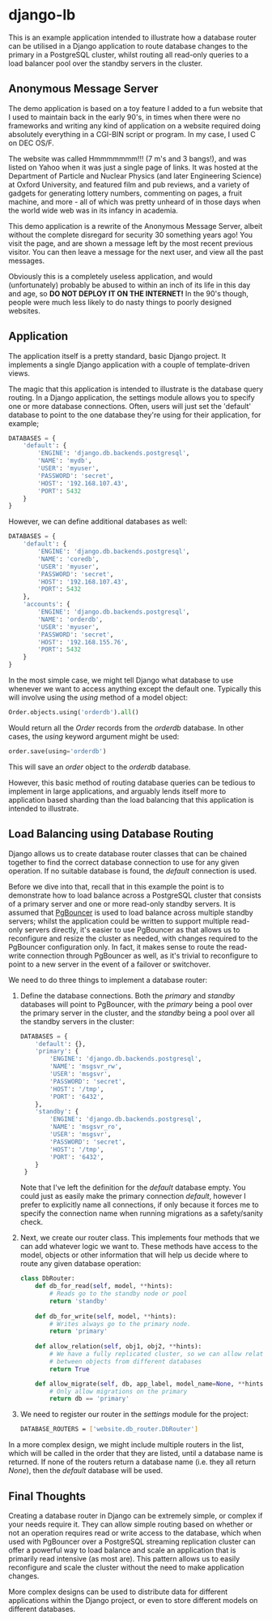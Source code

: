 # django-lb

This is an example application intended to illustrate how a database router can
be utilised in a Django application to route database changes to the primary in
a PostgreSQL cluster, whilst routing all read-only queries to a load balancer
pool over the standby servers in the cluster.

## Anonymous Message Server

The demo application is based on a toy feature I added to a fun website that I 
used to maintain back in the early 90's, in times when there were no frameworks
and writing any kind of application on a website required doing absolutely 
everything in a CGI-BIN script or program. In my case, I used C on DEC OS/F.

The website was called Hmmmmmmm!!! (7 m's and 3 bangs!), and was listed on Yahoo 
when it was just a single page of links. It was hosted at the Department of 
Particle and Nuclear Physics (and later Engineering Science) at Oxford 
University, and featured film and pub reviews, and a variety of gadgets for 
generating lottery numbers, commenting on pages, a fruit machine, and more - 
all of which was pretty unheard of in those days when the world wide web was 
in its infancy in academia.

This demo application is a rewrite of the Anonymous Message Server, albeit 
without the complete disregard for security 30 something years ago! You visit
the page, and are shown a message left by the most recent previous visitor. You
can then leave a message for the next user, and view all the past messages.

Obviously this is a completely useless application, and would (unfortunately) 
probably be abused to within an inch of its life in this day and age, so **DO
NOT DEPLOY IT ON THE INTERNET!** In the 90's though, people were much less
likely to do nasty things to poorly designed websites.

## Application

The application itself is a pretty standard, basic Django project. It 
implements a single Django application with a couple of template-driven views.

The magic that this application is intended to illustrate is the database query
routing. In a Django application, the settings module allows you to specify one
or more database connections. Often, users will just set the 'default' 
database to point to the one database they're using for their application, for
example;

```python
DATABASES = {
    'default': {
        'ENGINE': 'django.db.backends.postgresql',
        'NAME': 'mydb',
        'USER': 'myuser',
        'PASSWORD': 'secret',
        'HOST': '192.168.107.43',
        'PORT': 5432
    }
}
```

However, we can define additional databases as well:

```python
DATABASES = {
    'default': {
        'ENGINE': 'django.db.backends.postgresql',
        'NAME': 'coredb',
        'USER': 'myuser',
        'PASSWORD': 'secret',
        'HOST': '192.168.107.43',
        'PORT': 5432
    },
    'accounts': {
        'ENGINE': 'django.db.backends.postgresql',
        'NAME': 'orderdb',
        'USER': 'myuser',
        'PASSWORD': 'secret',
        'HOST': '192.168.155.76',
        'PORT': 5432
    }
}
```

In the most simple case, we might tell Django what database to use whenever we
want to access anything except the default one. Typically this will involve
using the *using* method of a model object:

```python
Order.objects.using('orderdb').all()
```

Would return all the *Order* records from the *orderdb* database. In 
other cases, the *using* keyword argument might be used:

```python
order.save(using='orderdb')
```

This will save an *order* object to the *orderdb* database.

However, this basic method of routing database queries can be tedious to 
implement in large applications, and arguably lends itself more to application
based sharding than the load balancing that this application is intended to 
illustrate.

## Load Balancing using Database Routing

Django allows us to create database router classes that can be chained together 
to find the correct database connection to use for any given operation. If no 
suitable database is found, the *default* connection is used.

Before we dive into that, recall that in this example the point is to 
demonstrate how to load balance across a PostgreSQL cluster that consists of a
primary server and one or more read-only standby servers. It is assumed that
[PgBouncer](https://www.pgbouncer.org) is used to load balance across multiple
standby servers; whilst the application could be written to support multiple 
read-only servers directly, it's easier to use PgBouncer as that allows us to
reconfigure and resize the cluster as needed, with changes required to the 
PgBouncer configuration only. In fact, it makes sense to route the read-write
connection through PgBouncer as well, as it's trivial to reconfigure to point
to a new server in the event of a failover or switchover.

We need to do three things to implement a database router:

1) Define the database connections. Both the *primary* and *standby* databases
   will point to PgBouncer, with the *primary* being a pool over the primary
   server in the cluster, and the *standby* being a pool over all the standby
   servers in the cluster:
   
   ```python
   DATABASES = {
       'default': {},
       'primary': {
           'ENGINE': 'django.db.backends.postgresql',
           'NAME': 'msgsvr_rw',
           'USER': 'msgsvr',
           'PASSWORD': 'secret',
           'HOST': '/tmp',
           'PORT': '6432',
       },
       'standby': {
           'ENGINE': 'django.db.backends.postgresql',
           'NAME': 'msgsvr_ro',
           'USER': 'msgsvr',
           'PASSWORD': 'secret',
           'HOST': '/tmp',
           'PORT': '6432',
       }
    }   
   ```
   
   Note that I've left the definition for the *default* database empty. You
   could just as easily make the primary connection *default*, however I prefer
   to explicitly name all connections, if only because it forces me to specify
   the connection name when running migrations as a safety/sanity check.


2) Next, we create our router class. This implements four methods that we can
   add whatever logic we want to. These methods have access to the model, 
   objects or other information that will help us decide where to route any 
   given database operation:
   
   ```python
   class DbRouter:
       def db_for_read(self, model, **hints):
           # Reads go to the standby node or pool
           return 'standby'
    
       def db_for_write(self, model, **hints):
           # Writes always go to the primary node.
           return 'primary'
    
       def allow_relation(self, obj1, obj2, **hints):
           # We have a fully replicated cluster, so we can allow relationships
           # between objects from different databases
           return True
   
       def allow_migrate(self, db, app_label, model_name=None, **hints):
           # Only allow migrations on the primary
           return db == 'primary'
   ```
   
3) We need to register our router in the *settings* module for the project:
    
   ```bash
   DATABASE_ROUTERS = ['website.db_router.DbRouter']
   ```
   
In a more complex design, we might include multiple routers in the list, which 
will be called in the order that they are listed, until a database name is 
returned. If none of the routers return a database name (i.e. they all return 
*None*), then the *default* database will be used.

## Final Thoughts

Creating a database router in Django can be extremely simple, or complex if 
your needs require it. They can allow simple routing based on whether or not
an operation requires read or write access to the database, which when used with
PgBouncer over a PostgreSQL streaming replication cluster can offer a powerful
way to load balance and scale an application that is primarily read intensive
(as most are). This pattern allows us to easily reconfigure and scale the
cluster without the need to make application changes.

More complex designs can be used to distribute data for different applications
within the Django project, or even to store different models on different 
databases.